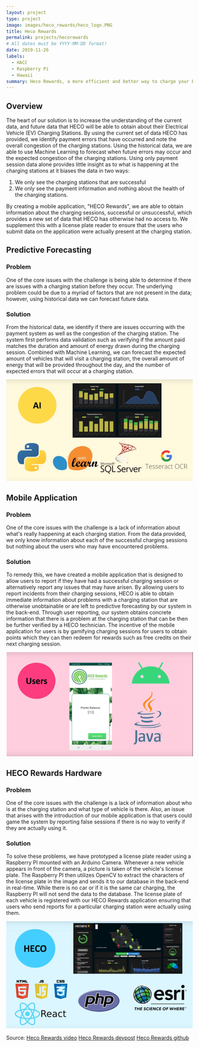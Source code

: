 ```yaml
---
layout: project
type: project
image: images/heco_rewards/heco_logo.PNG
title: Heco Rewards
permalink: projects/hecorewards
# All dates must be YYYY-MM-DD format!
date: 2019-11-26
labels:
  - HACC
  - Raspberry Pi
  - Hawaii
summary: Heco Rewards, a more efficient and better way to charge your Electrical Vehicle.
---
```


## Overview
The heart of our solution is to increase the understanding of the current data, and future data that HECO will be able to obtain about their Electrical Vehicle (EV) Charging Stations. By using the current set of data HECO has provided, we identify payment errors that have occurred and note the overall congestion of the charging stations. Using the historical data, we are able to use Machine Learning to forecast when future errors may occur and the expected congestion of the charging stations. Using only payment session data alone provides little insight as to what is happening at the charging stations at it biases the data in two ways:
1. We only see the charging stations that are successful
2. We only see the payment information and nothing about the health of the charging stations.

By creating a mobile application, "HECO Rewards", we are able to obtain information about the charging sessions, successful or unsuccessful, which provides a new set of data that HECO has otherwise had no access to. We supplement this with a license plate reader to ensure that the users who submit data on the application were actually present at the charging station.


## Predictive Forecasting
### Problem
One of the core issues with the challenge is being able to determine if there are issues with a charging station before they occur. The underlying problem could be due to a myriad of factors that are not present in the data; however, using historical data we can forecast future data.

### Solution
From the historical data, we identify if there are issues occurring with the payment system as well as the congestion of the charging station. The system first performs data validation such as verifying if the amount paid matches the duration and amount of energy drawn during the charging session. Combined with Machine Learning, we can forecast the expected amount of vehicles that will visit a charging station, the overall amount of energy that will be provided throughout the day, and the number of expected errors that will occur at a charging station.

<div class="ui large rounded images" align="center">
  <img class="ui image" src="../images/heco_rewards/heco_forecasting.PNG">
</div>

## Mobile Application 
### Problem
One of the core issues with the challenge is a lack of information about what's really happening at each charging station. From the data provided, we only know information about each of the successful charging sessions but nothing about the users who may have encountered problems.
### Solution
To remedy this, we have created a mobile application that is designed to allow users to report if they have had a successful charging session or alternatively report any issues that may have arisen. By allowing users to report incidents from their charging sessions, HECO is able to obtain immediate information about problems with a charging station that are otherwise unobtainable or are left to predictive forecasting by our system in the back-end. Through user reporting, our system obtains concrete information that there is a problem at the charging station that can be then be further verified by a HECO technician. The incentive of the mobile application for users is by gamifying charging sessions for users to obtain points which they can then redeem for rewards such as free credits on their next charging session. 

<div class="ui large rounded images" align="center">
  <img class="ui image" src="../images/heco_rewards/heco_mobile.PNG">
</div>

## HECO Rewards Hardware
### Problem
One of the core issues with the challenge is a lack of information about who is at the charging station and what type of vehicle is there. Also, an issue that arises with the introduction of our mobile application is that users could game the system by reporting false sessions if there is no way to verify if they are actually using it.

### Solution
To solve these problems, we have prototyped a license plate reader using a Raspberry PI mounted with an Arduino Camera. Whenever a new vehicle appears in front of the camera, a picture is taken of the vehicle's license plate. The Raspberry PI then utilizes OpenCV to extract the characters of the license plate in the image and sends it to our database in the back-end in real-time. While there is no car or if it is the same car charging, the Raspberry PI will not send the data to the database. The license plate of each vehicle is registered with our HECO Rewards application ensuring that users who send reports for a particular charging station were actually using them.

<div class="ui large rounded images" align="center">
  <img class="ui image" src="../images/heco_rewards/heco_hardware.PNG">
</div>

Source: 
        <a href="https://www.youtube.com/watch?v=wnnmhX9kL-U" target="_blank"><i class="large youtube icon"></i>Heco Rewards video</a>
        <a href="https://devpost.com/software/electric-vehicle-charging-analysis-5dv7mo" target="_blank"><i class="large linkify icon"></i>Heco Rewards devpost</a>
        <a href="https://github.com/HACC2019/garys-best" target="_blank"><i class="large github icon"></i>Heco Rewards github</a>